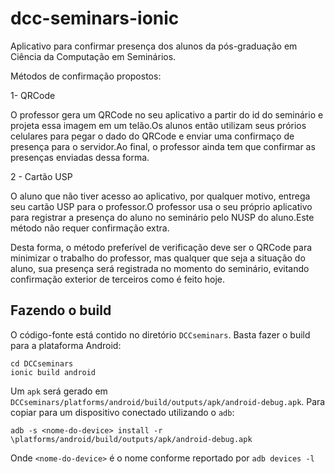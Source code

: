# dcc-seminars-ionic

Aplicativo para confirmar presença dos alunos da pós-graduação em Ciência da Computação em Seminários.

Métodos de confirmação propostos:

1- QRCode

  O professor gera um QRCode no seu aplicativo a partir do id do seminário e projeta essa imagem em um telão.Os alunos então utilizam seus prórios celulares para pegar o dado do QRCode e enviar uma confirmaço de presença para o servidor.Ao final, o professor ainda tem que confirmar as presenças enviadas dessa forma.

2 - Cartão USP

  O aluno que não tiver acesso ao aplicativo, por qualquer motivo, entrega seu cartão USP para o professor.O professor usa o seu próprio aplicativo para registrar a presença do aluno no seminário pelo NUSP do aluno.Este método não requer confirmação extra.

Desta forma, o método preferível de verificação deve ser o QRCode para minimizar o trabalho do professor, mas qualquer que seja a situação do aluno, sua presença será registrada no momento do seminário, evitando confirmação exterior de terceiros como é feito hoje.

## Fazendo o build
O código-fonte está contido no diretório `DCCseminars`. Basta fazer o build para a plataforma Android:
```
cd DCCseminars
ionic build android
```
Um `apk` será gerado em `DCCseminars/platforms/android/build/outputs/apk/android-debug.apk`. Para copiar para um dispositivo conectado utilizando o `adb`:
```
adb -s <nome-do-device> install -r \platforms/android/build/outputs/apk/android-debug.apk
```
Onde `<nome-do-device>` é o nome conforme reportado por `adb devices -l`
